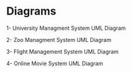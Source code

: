 # Diagrams

1- University Managment System UML Diagram

2- Zoo Managment System UML Diagram

3- Flight Management System UML Diagram

4- Online Movie System UML Diagram
